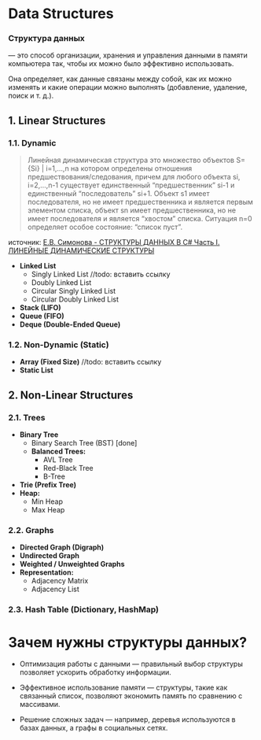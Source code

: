 # Data Structures

### Структура данных
  — это способ организации, хранения и управления данными в памяти компьютера так, чтобы их можно было эффективно использовать.

Она определяет, как данные связаны между собой, как их можно изменять и какие операции можно выполнять (добавление, удаление, поиск и т. д.).

## 1. Linear Structures  
### 1.1. Dynamic
> Линейная динамическая структура это множество объектов S={Si} | i=1,...,n
> на котором определены отношения предшествования/следования, причем для любого 
> объекта si, i=2,...,n-1 существует единственный “предшественник”
> si-1 и единственный “последователь” si+1. Объект s1 имеет последователя, но
> не имеет предшественника и является первым элементом списка, объект sn
> имеет предшественника, но не имеет последователя и является “хвостом”
> списка. Ситуация n=0 определяет особое состояние: “список пуст”.

источник: [Е.В. Симонова - СТРУКТУРЫ ДАННЫХ В С# Часть I. ЛИНЕЙНЫЕ ДИНАМИЧЕСКИЕ
СТРУКТУРЫ](https://repo.ssau.ru/bitstream/Uchebnye-izdaniya/Struktury-dannyh-v-C-Ch-1-73315/1/%d0%a1%d0%b8%d0%bc%d0%be%d0%bd%d0%be%d0%b2%d0%b0%20%d0%95.%d0%92.%20%d0%a1%d1%82%d1%80%d1%83%d0%ba%d1%82%d1%83%d1%80%d1%8b%20%20%d0%b4%d0%b0%d0%bd%d0%bd%d1%8b%d1%85.%20%d0%a7%d0%b0%d1%81%d1%82%d1%8c%20I.%202018.pdf)

- **Linked List**  
  - Singly Linked List  //todo: вставить ссылку
  - Doubly Linked List  
  - Circular Singly Linked List
  - Circular Doubly Linked List
- **Stack (LIFO)**  
- **Queue (FIFO)**  
- **Deque (Double-Ended Queue)**  

### 1.2. Non-Dynamic (Static)  
- **Array (Fixed Size)**  //todo: вставить ссылку
- **Static List**  

## 2. Non-Linear Structures  
### 2.1. Trees  
- **Binary Tree**  
  - Binary Search Tree (BST) [done]
  - **Balanced Trees:**  
    - AVL Tree  
    - Red-Black Tree  
    - B-Tree  
- **Trie (Prefix Tree)**  
- **Heap:**  
  - Min Heap  
  - Max Heap  

### 2.2. Graphs  
- **Directed Graph (Digraph)**  
- **Undirected Graph**  
- **Weighted / Unweighted Graphs**  
- **Representation:**  
  - Adjacency Matrix  
  - Adjacency List  

### 2.3. Hash Table (Dictionary, HashMap)

# Зачем нужны структуры данных?
* Оптимизация работы с данными — правильный выбор структуры позволяет ускорить обработку информации.

* Эффективное использование памяти — структуры, такие как связанный список, позволяют экономить память по сравнению с массивами.

* Решение сложных задач — например, деревья используются в базах данных, а графы в социальных сетях.
